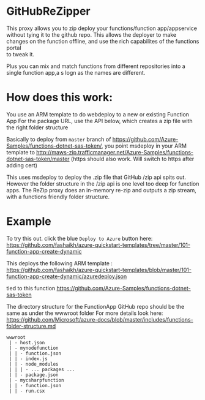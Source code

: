 # GitHubReZipper

This proxy allows you to zip deploy your functions/function app/appservice without tying it to the github repo. 
This allows the deployer to make changes on the function offline, and use the rich capabilites of the functions portal  
to tweak it. 

Plus you can mix and match functions from different repositories into a single function app,a s logn as the names are different.


# How does this work:

You use an ARM template to do webdeploy to a new or existing Function App
For the package URL, use the API below, which creates a zip file with the right folder structure

Basically to deploy from `master` branch of  https://github.com/Azure-Samples/functions-dotnet-sas-token/, 
you point msdeploy in your ARM template to
http://maws-zip.trafficmanager.net/Azure-Samples/functions-dotnet-sas-token/master (https should also work. Will switch to https after adding cert)

This uses msdeploy to deploy the .zip file that GitHub /zip api spits out. 
However the folder structure in the /zip api is one level too deep for function apps. 
The ReZip proxy does an in-memory re-zip  and outputs a zip stream, with a functions friendly folder structure. 


# Example

To try this out. click the blue `Deploy to Azure` button here:
https://github.com/fashaikh/azure-quickstart-templates/tree/master/101-function-app-create-dynamic

This deploys the following ARM template : 
https://github.com/fashaikh/azure-quickstart-templates/blob/master/101-function-app-create-dynamic/azuredeploy.json

tied to this function 
https://github.com/Azure-Samples/functions-dotnet-sas-token

The directory structure for the FunctionApp GitHub repo should be the same as under the wwwroot folder 
For more details look here: https://github.com/Microsoft/azure-docs/blob/master/includes/functions-folder-structure.md


```
wwwroot
 | - host.json
 | - mynodefunction
 | | - function.json
 | | - index.js
 | | - node_modules
 | | | - ... packages ...
 | | - package.json
 | - mycsharpfunction
 | | - function.json
 | | - run.csx
```
